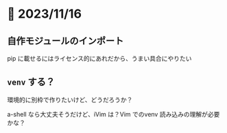 # 📝 2023/11/16

## 自作モジュールのインポート

pip に載せるにはライセンス的にあれだから、うまい具合にやりたい

## `venv` する？

環境的に別枠で作りたいけど、どうだろうか？


a-shell なら大丈夫そうだけど、iVim は？Vim でのvenv 読み込みの理解が必要かな？
